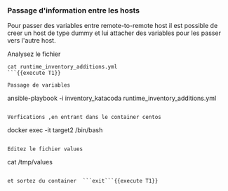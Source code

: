 ### Passage d'information entre les hosts 
Pour passer des variables entre remote-to-remote host il est possible
de creer un host de type dummy et lui attacher des variables pour les passer 
vers l'autre host.

Analysez le fichier 
```
cat runtime_inventory_additions.yml
```{{execute T1}}

Passage de variables
```
ansible-playbook -i inventory_katacoda runtime_inventory_additions.yml
```{{execute T1}}

Verfications ,en entrant dans le container centos 
```
docker exec -it target2 /bin/bash
```{{execute T1}}

Editez le fichier values
```
cat /tmp/values
```{{execute T1}}

et sortez du container  ```exit```{{execute T1}}
